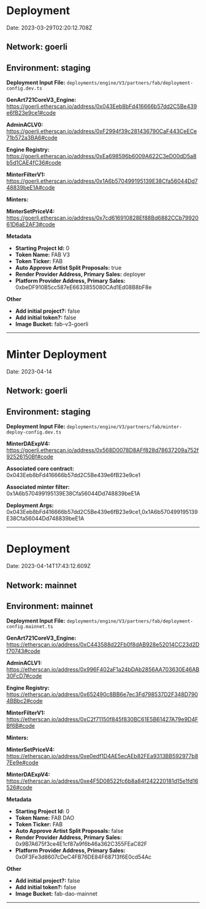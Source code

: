 # Deployment

Date: 2023-03-29T02:20:12.708Z

## **Network:** goerli

## **Environment:** staging

**Deployment Input File:** `deployments/engine/V3/partners/fab/deployment-config.dev.ts`

**GenArt721CoreV3_Engine:** https://goerli.etherscan.io/address/0x043Eeb8bFd416666b57dd2C5Be439e6fB23e9ce1#code

**AdminACLV0:** https://goerli.etherscan.io/address/0xF2994f39c281436790CaF443CeECe71b572a3BA6#code

**Engine Registry:** https://goerli.etherscan.io/address/0xEa698596b6009A622C3eD00dD5a8b5d1CAE4fC36#code

**MinterFilterV1:** https://goerli.etherscan.io/address/0x1A6b570499195139E38Cfa56044Dd748839beE1A#code

**Minters:**

**MinterSetPriceV4:** https://goerli.etherscan.io/address/0x7cd616910828Ef88Bd6882CCb7992061D6aE2AF3#code

**Metadata**

- **Starting Project Id:** 0
- **Token Name:** FAB V3
- **Token Ticker:** FAB
- **Auto Approve Artist Split Proposals:** true
- **Render Provider Address, Primary Sales:** deployer
- **Platform Provider Address, Primary Sales:** 0xbeDF910B5cc587eE6633855080CAd1Ed08B8bF8e

**Other**

- **Add initial project?:** false
- **Add initial token?:** false
- **Image Bucket:** fab-v3-goerli

---

# Minter Deployment

Date: 2023-04-14

## **Network:** goerli

## **Environment:** staging

**Deployment Input File:** `deployments/engine/V3/partners/fab/minter-deploy-config.dev.ts`

**MinterDAExpV4:** https://goerli.etherscan.io/address/0x568D0078D8AFf828d78637209a752f92526150Bf#code

**Associated core contract:** 0x043Eeb8bFd416666b57dd2C5Be439e6fB23e9ce1

**Associated minter filter:** 0x1A6b570499195139E38Cfa56044Dd748839beE1A

**Deployment Args:** 0x043Eeb8bFd416666b57dd2C5Be439e6fB23e9ce1,0x1A6b570499195139E38Cfa56044Dd748839beE1A

---

# Deployment

Date: 2023-04-14T17:43:12.609Z

## **Network:** mainnet

## **Environment:** mainnet

**Deployment Input File:** `deployments/engine/V3/partners/fab/deployment-config.mainnet.ts`

**GenArt721CoreV3_Engine:** https://etherscan.io/address/0xC443588d22Fb0f8dAB928e52014CC23d2Df70743#code

**AdminACLV1:** https://etherscan.io/address/0x996F402aF1a24bDAb2856AA703630E46AB30FcD7#code

**Engine Registry:** https://etherscan.io/address/0x652490c8BB6e7ec3Fd798537D2F348D7904BBbc2#code

**MinterFilterV1:** https://etherscan.io/address/0xC2f71150f845f830BC61E5B61427A79e9D4FBf6B#code

**Minters:**

**MinterSetPriceV4:** https://etherscan.io/address/0xe0edf1D4AE5ecAEb82FEa9313BB592977b87Ee9e#code

**MinterDAExpV4:** https://etherscan.io/address/0xe4F5D08522fc6b8a84f242220181d15e1fd16526#code



**Metadata**

- **Starting Project Id:** 0
- **Token Name:** FAB DAO
- **Token Ticker:** FAB
- **Auto Approve Artist Split Proposals:** false
- **Render Provider Address, Primary Sales:** 0x9B7A675f3ce4E1cf87a9f6b46a362C355FEaC82F
- **Platform Provider Address, Primary Sales:** 0x0F3Fe3d8607cDeC4FB76DE84F68713f6E0cd54Ac

**Other**

- **Add initial project?:** false
- **Add initial token?:** false
- **Image Bucket:** fab-dao-mainnet

---
